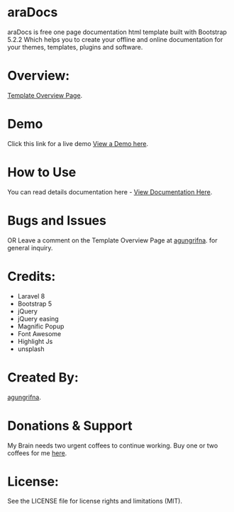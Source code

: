 # araDocs
araDocs is free one page documentation html template built with Bootstrap 5.2.2 Which helps you to create your offline and online documentation for your themes, templates, plugins and software.

# Overview:
<a href="/">Template Overview Page</a>.

# Demo
Click this link for a live demo <a href="/">View a Demo here</a>.

# How to Use
You can read details documentation here - <a href="/">View Documentation Here</a>.

# Bugs and Issues
OR Leave a comment on the Template Overview Page at <a href="/">agungrifna</a>. for general inquiry.

# Credits:
<ul>
    <li>Laravel 8</li>
    <li>Bootstrap 5</li>
    <li>jQuery</li>
    <li>jQuery easing</li>
    <li>Magnific Popup</li>
    <li>Font Awesome</li>
    <li>Highlight Js</li>
    <li>unsplash</li>
</ul>

# Created By:
<a href="/">agungrifna</a>.

# Donations & Support
My Brain needs two urgent coffees to continue working. Buy one or two coffees for me <a href="/">here</a>.

# License:
See the LICENSE file for license rights and limitations (MIT).
